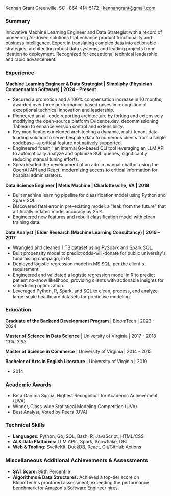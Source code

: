 Kennan Grant
Greenville, SC | 864-414-5172 | kennangrant@gmail.com

### Summary

Innovative Machine Learning Engineer and Data Strategist with a record of 
pioneering AI-driven solutions that enhance product functionality and 
business intelligence. Expert in translating complex data into actionable 
strategies, architecting robust data systems, and leading projects from 
ideation to deployment. Recognized for exceptional technical leadership 
and rapid advancement.

### Experience

**Machine Learning Engineer & Data Strategist | Simpliphy (Physician 
Compensation Software) | 2024 – Present**

*   Secured a promotion and a 100% compensation increase in 10 months, 
awarded over three performance-based raises in recognition of exceptional 
technical innovation and leadership.
*   Pioneered an all-code reporting architecture by forking and 
extensively modifying the open-source platform Evidence.dev, 
decommissioning Tableau to enhance version control and extensibility.
*   Key modifications included architecting a dynamic, multi-tenant data 
loading solution to serve bespoke data to numerous clients from a single 
codebase—a critical feature not natively supported.
*   Engineered “dash,” an internal Go-based CLI tool leveraging an LLM API 
to automatically analyze and optimize SQL queries, significantly reducing 
manual tuning efforts.
*   Spearheaded the development of an admin manual chatbot using the 
OpenAI API and React, modernizing access to critical information for 
hospital administrators.

**Data Science Engineer | Metis Machine | Charlottesville, VA | 2018**

*   Built machine learning pipeline for classification model using Python 
and Spark SQL.
*   Discovered fatal error in pre-existing model: a "leak from the future" 
that artificially inflated model accuracy by 25%.
*   Engineered new features and rebuilt classification model with clean 
training data.

**Data Analyst | Elder Research (Machine Learning Consultancy) | 2016 – 
2017**

*   Wrangled and cleaned 1 TB dataset using PySpark and Spark SQL.
*   Built propensity model to predict odds-will-donate for public 
university's fundraising campaign, in R.
*   Deployed logistic regression model in MS SQL, per the client's 
requirement.
*   Engineered and validated a logistic regression model in R to predict 
patient no-show likelihood, providing clients with actionable insights for 
scheduling optimization.
*   Leveraged Python, R, Spark, and SQL to clean, process, and analyze 
large-scale healthcare datasets for predictive modeling.

### Education

**Graduate of the Backend Development Program** | BloomTech | 2023 - 2024

**Master of Science in Data Science** | University of Virginia | 2017 - 
2018
*GPA: 3.93*

**Master of Science in Commerce** | University of Virginia | 2014 - 2015

**Bachelor of Arts in English Literature** | University of Virginia | 2010 
- 2014

### Academic Awards

*   Beta Gamma Sigma, Highest Recognition for Academic Achievement (UVA)
*   Winner, Class-wide Statistical Modeling Competition (UVA)
*   Best Analyst, Voted by Peers (UVA)

### Technical Skills

*   **Languages:** Python, Go, SQL, Bash, R, JavaScript, HTML/CSS
*   **AI & Data Platforms:** LLM APIs, Spark, Snowflake, DBT
*   **Web & Tooling:** SvelteKit, DuckDB, React, Git/GitHub Actions

### Miscellaneous Additional Achievements & Assessments

*   **SAT Score:** 99th Percentile
*   **Algorithms & Data Structures:** Achieved a top-tier score on 
BloomTech's proctored assessment, exceeding the performance benchmark for 
Amazon's Software Engineer hires.
